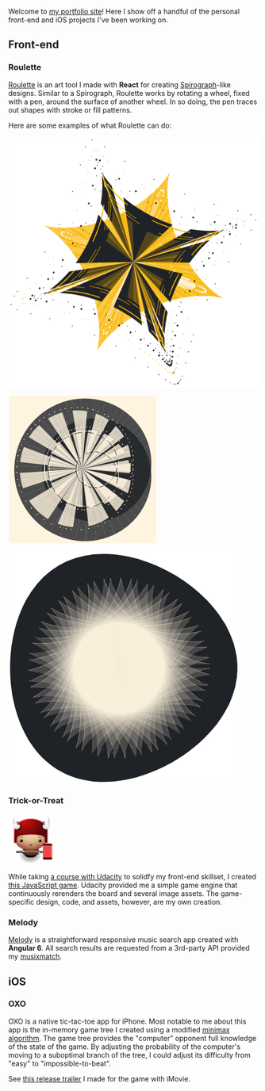 Welcome to [my portfolio site](https://h-n-y.github.io/my-portfolio)! Here I show off a handful of the personal front-end and iOS projects I've been working on.

## Front-end

### Roulette

[Roulette](https://h-n-y.github.io/roulette) is an art tool I made with **React** for creating [Spirograph](https://en.wikipedia.org/wiki/Spirograph)-like designs. Similar to a Spirograph, Roulette works by rotating a wheel, fixed with a pen, around the surface of another wheel. In so doing, the pen traces out shapes with stroke or fill patterns.

Here are some examples of what Roulette can do:

![roulette design](./src/assets/img/roulette-design.png)

![roulette design](./src/assets/img/roulette-example-1.png)

![roulette design](./src/assets/img/roulette-example-2.png)

### Trick-or-Treat

![Jack](./src/assets/img/jack.png)

While taking [a course with Udacity](https://www.udacity.com/course/front-end-web-developer-nanodegree--nd001) to solidfy my front-end skillset, I created [this JavaScript game](https://h-n-y.github.io/trick-or-treat). Udacity provided me a simple game engine that continuously rerenders the board and several image assets. The game-specific design, code, and assets, however, are my own creation.

### Melody

[Melody](https://h-n-y.github.io/melody) is a straightforward responsive music search app created with **Angular 6**. All search results are requested from a 3rd-party API provided my [musixmatch](https://developer.musixmatch.com).

## iOS

### OXO

OXO is a native tic-tac-toe app for iPhone. Most notable to me about this app is the in-memory game tree I created using a modified [minimax algorithm](https://en.wikipedia.org/wiki/Minimax). The game tree provides the "computer" opponent full knowledge of the state of the game. By adjusting the probability of the computer's moving to a suboptimal branch of the tree, I could adjust its difficulty from "easy" to "impossible-to-beat".

See [this release trailer](https://www.youtube.com/watch?v=bjkJCgwsfvU) I made for the game with iMovie.
